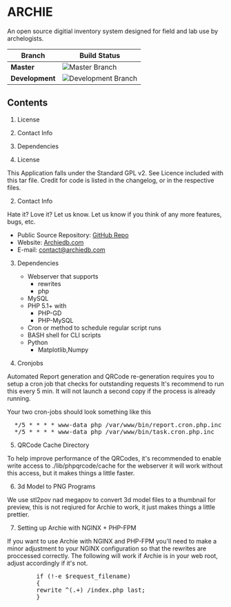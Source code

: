 ARCHIE
=======

An open source digitial inventory system designed for field and lab use by
archelogists.  

Branch | Build Status
------ | ------------
**Master** | ![Master Branch](https://travis-ci.org/archiedb/archie.svg?branch=master "Master Branch")
**Development** | ![Development Branch](https://travis-ci.org/archiedb/archie.svg?branch=development "Development Branch")

Contents
--------

  1. License
  2. Contact Info
  3. Dependencies
 
1. License

  This Application falls under the Standard GPL v2. See Licence 
  included with this tar file. Credit for code is listed in the 
  changelog, or in the respective files.  

2. Contact Info

  Hate it?  Love it?  Let us know.  Let us know if you think of any
    more features, bugs, etc.

 * Public Source Repository: [GitHub Repo](https://github.com/archiedb/archie)
 * Website: [Archiedb.com](http://archiedb.com)
 * E-mail: [contact@archiedb.com](mailto:contact@archiedb.com)

3. Dependencies

	* Webserver that supports
	  * rewrites
	  * php
	* MySQL
	* PHP 5.1+ with 
	  * PHP-GD
	  * PHP-MySQL
	* Cron or method to schedule regular script runs
	* BASH shell for CLI scripts
	* Python
	  * Matplotlib,Numpy

4. Cronjobs

  Automated Report generation and QRCode re-generation requires you to setup a 
  cron job that checks for outstanding requests It's recommend to run this 
  every 5 min. It will not launch a second copy if the process is already 
  running.

  Your two cron-jobs should look something like this
<pre>
  */5 * * * * www-data php /var/www/bin/report.cron.php.inc
  */5 * * * * www-data php /var/www/bin/task.cron.php.inc
</pre>

5. QRCode Cache Directory

  To help improve performance of the QRCodes, it's recommended to enable write
  access to ./lib/phpqrcode/cache for the webserver it will work without this 
  access, but it makes things a little faster.

6. 3d Model to PNG Programs

  We use stl2pov nad megapov to convert 3d model files to a thumbnail
  for preview, this is not reqiured for Archie to work, it just makes
  things a little prettier. 

7. Setting up Archie with NGINX + PHP-FPM

  If you want to use Archie with NGINX and PHP-FPM you'll need to make a
  minor adjustment to your NGINX configuration so that the rewrites are
  proccessed correctly. The following will work if Archie is in your web
  root, adjust accordingly if it's not. 

<pre>
        if (!-e $request_filename)
        {
        rewrite ^(.+) /index.php last;
        }
</pre>
